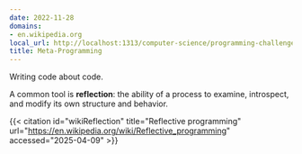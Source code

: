 ```yaml
---
date: 2022-11-28
domains:
- en.wikipedia.org
local_url: http://localhost:1313/computer-science/programming-challenges/language-concepts/meta-programming/
title: Meta-Programming
---
```


Writing code about code.

A common tool is **reflection**: the ability of a process to examine,
introspect, and modify its own structure and behavior.

{{< citation
	id="wikiReflection"
	title="Reflective programming"
	url="https://en.wikipedia.org/wiki/Reflective_programming"
	accessed="2025-04-09" >}}
